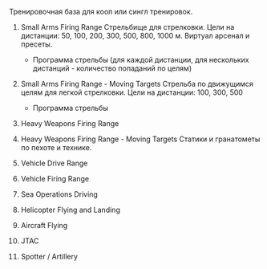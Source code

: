 Тренировочная база для кооп или сингл тренировок.

1) Small Arms Firing Range
	Стрельбище для стрелковки. 
	Цели на дистанции: 50, 100, 200, 300, 500, 800, 1000 м.
	Виртуал арсенал и пресеты.
	+ Программа стрельбы (для каждой дистанции, для нескольких дистанций - количество попаданий по целям)

2) Small Arms Firing Range - Moving Targets
	Стрельба по движущимся целям для легкой стрелковки.
	Цели на дистанции: 100, 300, 500
	+ Программа стрельбы
	
3) Heavy Weapons Firing Range

4) Heavy Weapons Firing Range - Moving Targets
	Статики и гранатометы по пехоте и технике.
	
5) Vehicle Drive Range

6) Vehicle Firing Range

7) Sea Operations Driving

8) Helicopter Flying and Landing

9) Aircraft Flying

10) JTAC

11) Spotter / Artillery

